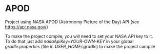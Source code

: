# APOD

Project using NASA APOD (Astronomy Picture of the Day) API (see https://api.nasa.gov/)

To make the project compile, you will need to set your NASA API key to it.
To do that just add *nasaApiKey=YOUR-OWN-KEY* in your global *gradle.properties* (file in *USER_HOME/.gradle*) to make the project compile
